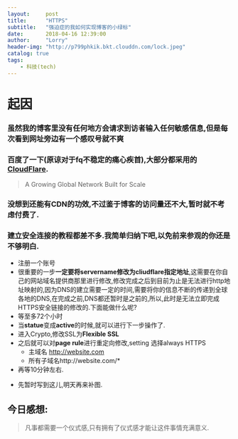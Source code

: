 ```yaml
---
layout:     post
title:      "HTTPS"
subtitle:   "强迫症的我如何实现博客的小绿标" 
date:       2018-04-16 12:39:00
author:     "Lorry"
header-img: "http://p799phkik.bkt.clouddn.com/lock.jpeg"
catalog: true
tags:
    - 科技(tech)
---
```

# 起因
### 虽然我的博客里没有任何地方会请求到访者输入任何敏感信息,但是每次看到网址旁边有一个感叹号就不爽  
### 百度了一下(原谅对于fq不稳定的痛心疾首),大部分都采用的[CloudFlare](https://www.cloudflare.com/).
> A Growing Global Network Built for Scale  

### 没想到还能有CDN的功效,不过鉴于博客的访问量还不大,暂时就不考虑付费了.
### 建立安全连接的教程都差不多.我简单归纳下吧,以免前来参观的你还是不够明白.
- 注册一个账号
- 很重要的一步**一定要将servername修改为cliudflare指定地址**,这需要在你自己的网站域名提供商那里进行修改,修改完成之后到目前为止是无法进行http地址映射的,因为DNS的建立需要一定的时间,需要将你的信息不断的传递到全球各地的DNS,在完成之前,DNS都还暂时是之前的,所以,此时是无法立即完成HTTPS安全链接的修改的.下面能做什么呢?
- 等至多72个小时
- 当**statue**变成**active**的时候,就可以进行下一步操作了.
- 进入Crypto,修改SSL为**Flexible SSL**
- 之后就可以对**page rule**进行重定向修改,setting 选择always HTTPS
    - 主域名 http://website.com
    - 所有子域名http://website.com/*
- 再等10分钟左右.

* 先暂时写到这儿,明天再来补图.

## 今日感想:
> 凡事都需要一个仪式感,只有拥有了仪式感才能让这件事情充满意义.
